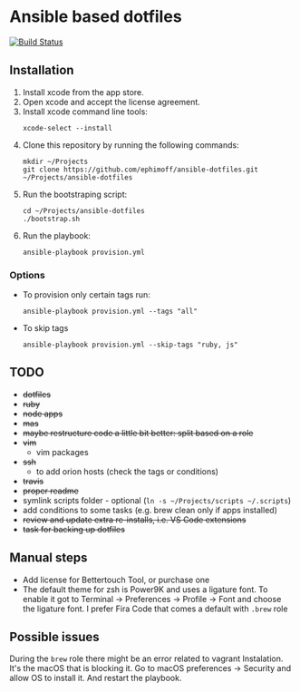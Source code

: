 # Ansible based dotfiles

[![Build Status](https://travis-ci.org/ephimoff/ansible-dotfiles.svg?branch=master)](https://travis-ci.org/ephimoff/ansible-dotfiles)

## Installation

1. Install xcode from the app store.
1. Open xcode and accept the license agreement.
1. Install xcode command line tools:
    ```
    xcode-select --install
    ```
1. Clone this repository by running the following commands:
    ```
    mkdir ~/Projects
    git clone https://github.com/ephimoff/ansible-dotfiles.git ~/Projects/ansible-dotfiles
    ```
1. Run the bootstraping script:
    ```
    cd ~/Projects/ansible-dotfiles
    ./bootstrap.sh
    ```
1. Run the playbook:
    ```
    ansible-playbook provision.yml
    ```

### Options

- To provision only certain tags run:
    ```
    ansible-playbook provision.yml --tags "all"
    ```
- To skip tags
    ```
    ansible-playbook provision.yml --skip-tags "ruby, js"
    ```

## TODO

- ~~dotfiles~~
- ~~ruby~~
- ~~node apps~~
- ~~mas~~
- ~~maybe restructure code a little bit better: split based on a role~~
- ~~vim~~
    - vim packages
- ~~ssh~~
    - to add orion hosts (check the tags or conditions)
- ~~travis~~
- ~~proper readme~~
- symlink scripts folder - optional (`ln -s ~/Projects/scripts ~/.scripts`)
- add conditions to some tasks (e.g. brew clean only if apps installed)
- ~~review and update extra re-installs, i.e. VS Code extensions~~
- ~~task for backing up dotfiles~~

## Manual steps

- Add license for Bettertouch Tool, or purchase one
- The default theme for zsh is Power9K and uses a ligature font. To enable it got to Terminal -> Preferences -> Profile -> Font and choose the ligature font. I prefer Fira Code that comes a default with `.brew` role

## Possible issues

During the `brew` role there might be an error related to vagrant Instalation. It's the macOS that is blocking it. Go to macOS preferences -> Security and allow OS to install it. And restart the playbook.